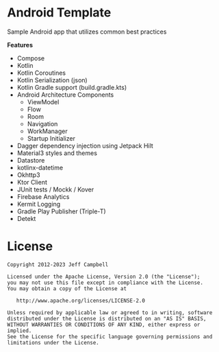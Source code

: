Android Template
=================

Sample Android app that utilizes common best practices

**Features**

* Compose
* Kotlin
* Kotlin Coroutines
* Kotlin Serialization (json)
* Kotlin Gradle support (build.gradle.kts)
* Android Architecture Components
    * ViewModel
    * Flow
    * Room
    * Navigation
    * WorkManager
    * Startup Initializer
* Dagger dependency injection using Jetpack Hilt
* Material3 styles and themes
* Datastore
* kotlinx-datetime
* Okhttp3
* Ktor Client
* JUnit tests / Mockk / Kover
* Firebase Analytics
* Kermit Logging
* Gradle Play Publisher (Triple-T)
* Detekt


License
=======

    Copyright 2012-2023 Jeff Campbell

    Licensed under the Apache License, Version 2.0 (the "License");
    you may not use this file except in compliance with the License.
    You may obtain a copy of the License at

       http://www.apache.org/licenses/LICENSE-2.0

    Unless required by applicable law or agreed to in writing, software
    distributed under the License is distributed on an "AS IS" BASIS,
    WITHOUT WARRANTIES OR CONDITIONS OF ANY KIND, either express or implied.
    See the License for the specific language governing permissions and
    limitations under the License.